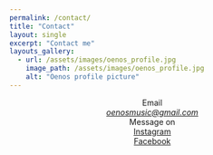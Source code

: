 ```yaml
---
permalink: /contact/
title: "Contact"
layout: single
excerpt: "Contact me"
layouts_gallery:
  - url: /assets/images/oenos_profile.jpg
    image_path: /assets/images/oenos_profile.jpg
    alt: "Oenos profile picture"
---
```


<center>
  Email 
  <address>
    <a href="mailto:oenosmusic@gmail.com">oenosmusic@gmail.com</a>
  </address>
</center>

<center>
  Message on
</center>

<center>
  <a href="https://www.instagram.com/oenosmusic/">Instagram</a> 
</center>

<center>
  <a href="https://www.facebook.com/oenosmusic/">Facebook</a> 
</center>
